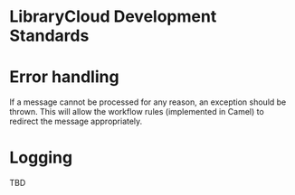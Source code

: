  LibraryCloud Development Standards
===================================

# Error handling

If a message cannot be processed for any reason, an exception should be thrown. This will allow the workflow rules (implemented in Camel) to redirect the message appropriately.

# Logging

TBD